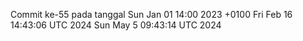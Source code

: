 Commit ke-55 pada tanggal Sun Jan 01 14:00 2023 +0100
Fri Feb 16 14:43:06 UTC 2024
Sun May  5 09:43:14 UTC 2024
